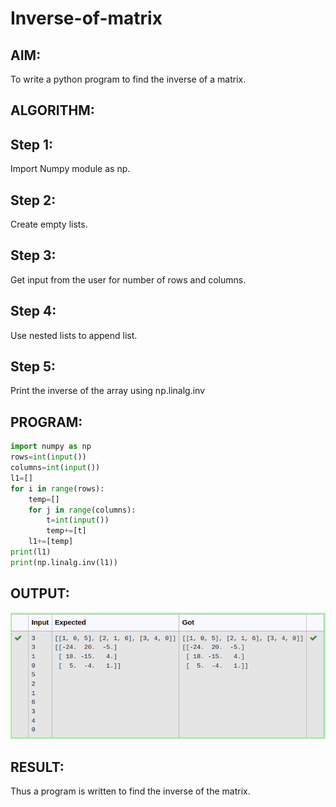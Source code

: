 # Inverse-of-matrix

## AIM:
To write a python program to find the inverse of a matrix.
## ALGORITHM:

## Step 1:
Import Numpy module as np.

## Step 2:
Create empty lists.

## Step 3:
Get input from the user for number of rows and columns.

## Step 4:
Use nested lists to append list.

## Step 5:
Print the inverse of the array using np.linalg.inv


## PROGRAM:
```python
import numpy as np
rows=int(input())
columns=int(input())
l1=[]
for i in range(rows):
    temp=[]
    for j in range(columns):
        t=int(input())
        temp+=[t]
    l1+=[temp]
print(l1)
print(np.linalg.inv(l1))
```
## OUTPUT:
![output](./Screenshot%20from%202022-10-06%2014-06-46.png)
## RESULT:
Thus a program is written to find the inverse of the matrix.